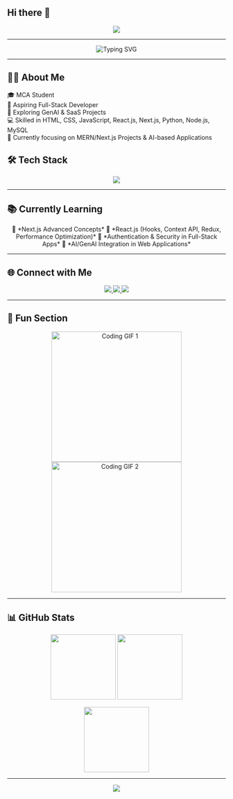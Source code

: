 ## Hi there 👋

<p align="center">
  <img src="https://capsule-render.vercel.app/api?type=waving&color=gradient&height=200&section=header&text=Payal%20Dhobale%20|%20MCA%20Student%20&%20Full-Stack%20Developer&fontSize=35&fontAlignY=40" />
</p>

---

<!-- Typing Animation -->
<p align="center">
  <img src="https://readme-typing-svg.herokuapp.com?font=Fira+Code&weight=600&size=22&pause=1000&color=FF5733&center=true&vCenter=true&width=800&lines=🎓+MCA+Student;🚀+Aspiring+Full-Stack+Developer;🤖+Exploring+GenAI+%26+SaaS+Projects;💻+Skilled+in+MERN+%26+Next.js;🎯+Focusing+on+AI-based+Applications" alt="Typing SVG" />
</p>

---

## 👩‍💻 About Me  

🎓 MCA Student  
🚀 Aspiring Full-Stack Developer  
🤖 Exploring GenAI & SaaS Projects  
💻 Skilled in HTML, CSS, JavaScript, React.js, Next.js, Python, Node.js, MySQL  
🎯 Currently focusing on MERN/Next.js Projects & AI-based Applications  



## 🛠 Tech Stack
<p align="center">
  <img src="https://skillicons.dev/icons?i=html,css,js,react,nextjs,nodejs,express,mongodb,python,mysql,git,github" />
</p>

---

## 📚 Currently Learning
<p align="center">
  🔹 *Next.js Advanced Concepts*  
  🔹 *React.js (Hooks, Context API, Redux, Performance Optimization)*  
  🔹 *Authentication & Security in Full-Stack Apps*  
  🔹 *AI/GenAI Integration in Web Applications*
</p>

---

## 🌐 Connect with Me  
<p align="center">
  <a href="https://www.linkedin.com/in/YOUR-LINKEDIN-USERNAME" target="_blank">
    <img src="https://img.shields.io/badge/LinkedIn-%230077B5.svg?&style=for-the-badge&logo=linkedin&logoColor=white" />
  </a>
  <a href="mailto:YOUR-EMAIL@gmail.com" target="_blank">
    <img src="https://img.shields.io/badge/Gmail-D14836?style=for-the-badge&logo=gmail&logoColor=white" />
  </a>
  <a href="https://github.com/YOUR-USERNAME" target="_blank">
    <img src="https://img.shields.io/badge/GitHub-100000?style=for-the-badge&logo=github&logoColor=white" />
  </a>
</p>

---

## 🎉 Fun Section
<p align="center">
  <img src="https://media.giphy.com/media/qgQUggAC3Pfv687qPC/giphy.gif" width="300" alt="Coding GIF 1" />
  <img src="https://media.giphy.com/media/LMt9638dO8dftAjtco/giphy.gif" width="300" alt="Coding GIF 2" />
</p>

---

## 📊 GitHub Stats  

<p align="center">  
  <img src="https://github-readme-stats.vercel.app/api?username=Payal234&show_icons=true&theme=radical" height="150" />  
  <img src="https://github-readme-stats.vercel.app/api/top-langs/?username=Payal234&layout=compact&theme=radical" height="150" />  
</p>  

<p align="center">  
  <img src="https://github-readme-streak-stats.herokuapp.com?user=Payal234&theme=radical" height="150" />  
</p>  

---  

<!-- Footer -->  
<p align="center">  
  <img src="https://capsule-render.vercel.app/api?type=waving&color=gradient&height=100&section=footer" />  
</p>  
